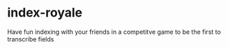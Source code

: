 # index-royale
Have fun indexing with your friends in a competitve game to be the first to transcribe fields

